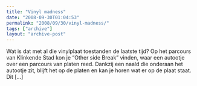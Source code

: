 ```yaml
---
title: "Vinyl madness"
date: "2008-09-30T01:04:53"
permalink: "2008/09/30/vinyl-madness/"
tags: ["archive"]
layout: "archive-post"
---
```

Wat is dat met al die vinylplaat toestanden de laatste tijd? Op het parcours van Klinkende Stad kon je “Other side Break” vinden, waar een autootje over een parcours van platen reed. Dankzij een naald die onderaan het autootje zit, blijft het op de platen en kan je horen wat er op de plaat staat. Dit \[…\]
